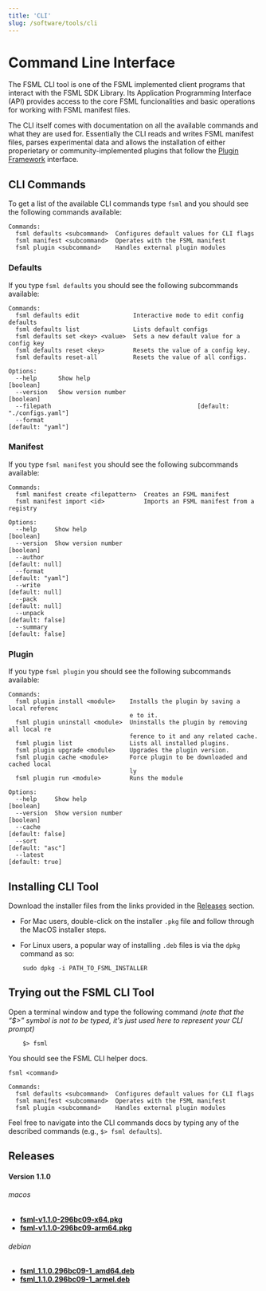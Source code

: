 ```yaml
---
title: 'CLI'
slug: /software/tools/cli
---
```


# Command Line Interface

The FSML CLI tool is one of the FSML implemented client programs that interact with the FSML SDK Library. Its Application Programming Interface (API) provides access to the core FSML funcionalities and basic operations for working with FSML manifest files.

The CLI itself comes with documentation on all the available commands and what they are used for. Essentially the CLI reads and writes FSML manifest files, parses experimental data and allows the installation of either properietary or community-implemented plugins that follow the [Plugin Framework](../../plugins) interface.


## CLI Commands

To get a list of the available CLI commands type `fsml` and you should see the following commands available:
```
Commands:
  fsml defaults <subcommand>  Configures default values for CLI flags
  fsml manifest <subcommand>  Operates with the FSML manifest
  fsml plugin <subcommand>    Handles external plugin modules
```

### Defaults

If you type `fsml defaults` you should see the following subcommands available:
```
Commands:
  fsml defaults edit               Interactive mode to edit config defaults
  fsml defaults list               Lists default configs
  fsml defaults set <key> <value>  Sets a new default value for a config key
  fsml defaults reset <key>        Resets the value of a config key.
  fsml defaults reset-all          Resets the value of all configs.

Options:
  --help      Show help                                                [boolean]
  --version   Show version number                                      [boolean]
  --filepath                                         [default: "./configs.yaml"]
  --format                                                     [default: "yaml"]
```

### Manifest

If you type `fsml manifest` you should see the following subcommands available:

```
Commands:
  fsml manifest create <filepattern>  Creates an FSML manifest
  fsml manifest import <id>           Imports an FSML manifest from a registry

Options:
  --help     Show help                                                 [boolean]
  --version  Show version number                                       [boolean]
  --author                                                       [default: null]
  --format                                                     [default: "yaml"]
  --write                                                        [default: null]
  --pack                                                         [default: null]
  --unpack                                                      [default: false]
  --summary                                                     [default: false]
```

### Plugin
If you type `fsml plugin` you should see the following subcommands available:

```
Commands:
  fsml plugin install <module>    Installs the plugin by saving a local referenc
                                  e to it.
  fsml plugin uninstall <module>  Uninstalls the plugin by removing all local re
                                  ference to it and any related cache.
  fsml plugin list                Lists all installed plugins.
  fsml plugin upgrade <module>    Upgrades the plugin version.
  fsml plugin cache <module>      Force plugin to be downloaded and cached local
                                  ly
  fsml plugin run <module>        Runs the module

Options:
  --help     Show help                                                 [boolean]
  --version  Show version number                                       [boolean]
  --cache                                                       [default: false]
  --sort                                                        [default: "asc"]
  --latest                                                       [default: true]
```

## Installing CLI Tool

Download the installer files from the links provided in the [Releases](/software/tools/cli#releases) section.

- For Mac users, double-click on the installer `.pkg` file and follow through the MacOS installer steps.

- For Linux users, a popular way of installing `.deb` files is via the `dpkg` command as so:

```
    sudo dpkg -i PATH_TO_FSML_INSTALLER
```

## Trying out the FSML CLI Tool

Open a terminal window and type the following command _(note that the “$>” symbol is not to be typed, it's just used here to represent your CLI prompt)_

```
    $> fsml
```

You should see the FSML CLI helper docs.

```
fsml <command>

Commands:
  fsml defaults <subcommand>  Configures default values for CLI flags
  fsml manifest <subcommand>  Operates with the FSML manifest
  fsml plugin <subcommand>    Handles external plugin modules
```

Feel free to navigate into the CLI commands docs by typing any of the described commands (e.g., `$> fsml defaults`).

## Releases

#### Version 1.1.0
###### macos
- [**fsml-v1.1.0-296bc09-x64.pkg**](https://github.com/TeselaGen/fsml.org/releases/download/v.1.1.0/fsml-v1.1.0-296bc09-x64.pkg)
- [**fsml-v1.1.0-296bc09-arm64.pkg**](https://github.com/TeselaGen/fsml.org/releases/download/v.1.1.0/fsml-v1.1.0-296bc09-arm64.pkg)

###### debian
- [**fsml_1.1.0.296bc09-1_amd64.deb**](https://github.com/TeselaGen/fsml.org/releases/download/v.1.1.0/fsml_1.1.0.296bc09-1_amd64.deb)
- [**fsml_1.1.0.296bc09-1_armel.deb**](https://github.com/TeselaGen/fsml.org/releases/download/v.1.1.0/fsml_1.1.0.296bc09-1_armel.deb)

